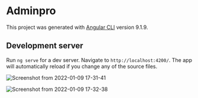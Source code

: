 # Adminpro

This project was generated with [Angular CLI](https://github.com/angular/angular-cli) version 9.1.9.

## Development server

Run `ng serve` for a dev server. Navigate to `http://localhost:4200/`. The app will automatically reload if you change any of the source files.

![Screenshot from 2022-01-09 17-31-41](https://user-images.githubusercontent.com/46875264/148703814-abf096fd-aa9a-484c-bfe1-94feb92e9c6f.png)


![Screenshot from 2022-01-09 17-32-38](https://user-images.githubusercontent.com/46875264/148703830-d8e4f6e7-1af7-46cc-9b9c-9dab8d911459.png)
